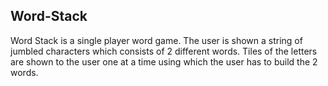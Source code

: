 ## Word-Stack

Word Stack is a single player word game. The user is shown a string of jumbled characters which consists of 2 different words.
Tiles of the letters are shown to the user one at a time using which the user has to build the 2 words.

